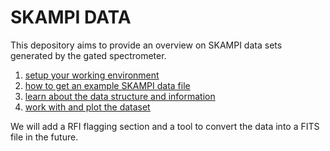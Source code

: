 # SKAMPI DATA
This depository aims to provide an overview on SKAMPI data sets generated by the gated spectrometer.

1. [setup your working environment](https://github.com/hrkloeck/SKAMPI_DATA/tree/main/setup_environment)
2. [how to get an example SKAMPI data file](https://github.com/hrkloeck/SKAMPI_DATA/tree/main/obtain_example_dataset)
3. [learn about the data structure and information](https://github.com/hrkloeck/SKAMPI_DATA/tree/main/data_structure_info)
4. [work with and plot the dataset](https://github.com/hrkloeck/SKAMPI_DATA/tree/main/work_with_the_dataset)

We will add a RFI flagging section and a tool to convert the data into a FITS file in the future.
